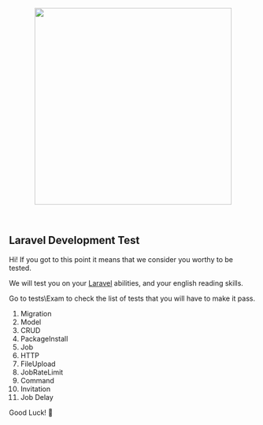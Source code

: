 <p align="center"><a href="https://devsquad.com" target="_blank"><img src="https://user-images.githubusercontent.com/23129218/95634742-d35d6080-0a47-11eb-88ff-d79e6853528c.png" width="400"></a></p>
<br>

## Laravel Development Test

Hi! If you got to this point it means that we consider you worthy to be tested.

We will test you on your [Laravel](https://laravel.com) abilities, and your english reading skills.

Go to tests\Exam to check the list of tests that you will have to make it pass.

1. Migration
2. Model
3. CRUD
4. PackageInstall
5. Job
6. HTTP
7. FileUpload
8. JobRateLimit
9. Command
10. Invitation
11. Job Delay

Good Luck! 🖖
